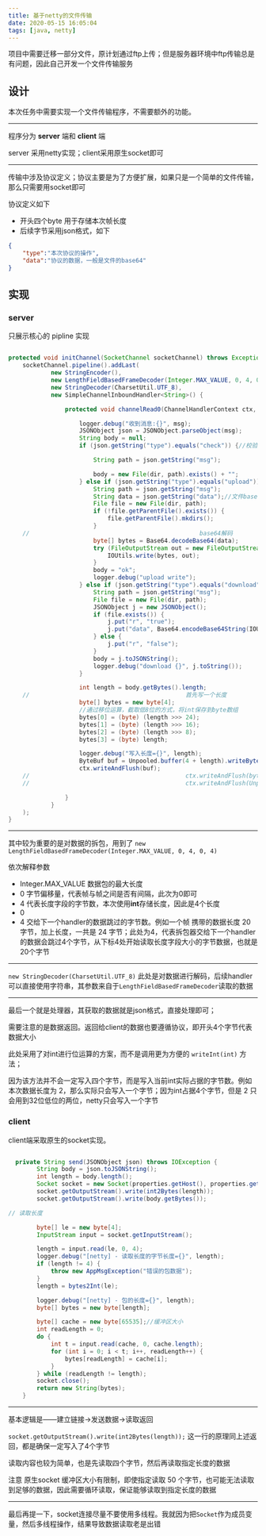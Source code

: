 ```yaml
---
title: 基于netty的文件传输
date: 2020-05-15 16:05:04
tags: [java, netty]
---
```


项目中需要迁移一部分文件，原计划通过ftp上传；但是服务器环境中ftp传输总是有问题，因此自己开发一个文件传输服务

<!-- more -->

## 设计

本次任务中需要实现一个文件传输程序，不需要额外的功能。


---


程序分为 **server** 端和 **client** 端

server 采用netty实现；client采用原生socket即可


---

传输中涉及协议定义；协议主要是为了方便扩展，如果只是一个简单的文件传输，那么只需要用socket即可


协议定义如下

- 开头四个byte 用于存储本次帧长度
- 后续字节采用json格式，如下
```json
{
    "type":"本次协议的操作",
    "data":"协议的数据，一般是文件的base64"
}

```


## 实现

### server

只展示核心的 pipline 实现

``` java

protected void initChannel(SocketChannel socketChannel) throws Exception {
    socketChannel.pipeline().addLast(
            new StringEncoder(),
            new LengthFieldBasedFrameDecoder(Integer.MAX_VALUE, 0, 4, 0, 4),
            new StringDecoder(CharsetUtil.UTF_8),
            new SimpleChannelInboundHandler<String>() {

                protected void channelRead0(ChannelHandlerContext ctx, String msg) throws Exception {

                    logger.debug("收到消息:{}", msg);
                    JSONObject json = JSONObject.parseObject(msg);
                    String body = null;
                    if (json.getString("type").equals("check")) {//校验文件是否存在

                        String path = json.getString("msg");

                        body = new File(dir, path).exists() + "";
                    } else if (json.getString("type").equals("upload")) {//文件上传
                        String path = json.getString("msg");
                        String data = json.getString("data");//文件base64
                        File file = new File(dir, path);
                        if (!file.getParentFile().exists()) {
                            file.getParentFile().mkdirs();
                        }
    //                                                base64解码
                        byte[] bytes = Base64.decodeBase64(data);
                        try (FileOutputStream out = new FileOutputStream(file)) {
                            IOUtils.write(bytes, out);
                        }
                        body = "ok";
                        logger.debug("upload write");
                    } else if (json.getString("type").equals("download")) {
                        String path = json.getString("msg");
                        File file = new File(dir, path);
                        JSONObject j = new JSONObject();
                        if (file.exists()) {
                            j.put("r", "true");
                            j.put("data", Base64.encodeBase64String(IOUtils.toByteArray(new FileInputStream(file))));
                        } else {
                            j.put("r", "false");
                        }
                        body = j.toJSONString();
                        logger.debug("download {}", j.toString());
                    }

                    int length = body.getBytes().length;
    //                                            首先写一个长度
                    byte[] bytes = new byte[4];
                    //通过移位运算，截取低8位的方式，将int保存到byte数组
                    bytes[0] = (byte) (length >>> 24);
                    bytes[1] = (byte) (length >>> 16);
                    bytes[2] = (byte) (length >>> 8);
                    bytes[3] = (byte) length;

                    logger.debug("写入长度={}", length);
                    ByteBuf buf = Unpooled.buffer(4 + length).writeBytes(bytes).writeBytes(body.getBytes());
                    ctx.writeAndFlush(buf);
    //                                            ctx.writeAndFlush(bytes);
    //                                            ctx.writeAndFlush(Unpooled.copiedBuffer((body).getBytes()));

                }
            }
    );
}
```



---

其中较为重要的是对数据的拆包，用到了 `new LengthFieldBasedFrameDecoder(Integer.MAX_VALUE, 0, 4, 0, 4)`

依次解释参数
- Integer.MAX_VALUE 数据包的最大长度
- 0 字节偏移量，代表帧与帧之间是否有间隔，此次为0即可
- 4 代表长度字段的字节数，本次使用**int**存储长度，因此是4个长度
- 0 
- 4 交给下一个handler的数据跳过的字节数。例如一个帧 携带的数据长度 20 字节，加上长度，一共是 24 字节；此处为4，代表拆包器交给下一个handler的数据会跳过4个字节，从下标4处开始读取长度字段大小的字节数据，也就是20个字节



--- 

`new StringDecoder(CharsetUtil.UTF_8)`  此处是对数据进行解码，后续handler可以直接使用字符串，其参数来自于`LengthFieldBasedFrameDecoder`读取的数据

---

最后一个就是处理器，其获取的数据就是json格式，直接处理即可；

需要注意的是数据返回。返回给client的数据也要遵循协议，即开头4个字节代表数据大小

此处采用了对int进行位运算的方案，而不是调用更为方便的 `writeInt(int)` 方法；

因为该方法并不会一定写入四个字节，而是写入当前int实际占据的字节数。例如本次数据长度为 2，那么实际只会写入一个字节；因为int占据4个字节，但是 2 只会用到32位低位的两位，netty只会写入一个字节


### client

client端采取原生的socket实现。

```java

  private String send(JSONObject json) throws IOException {
        String body = json.toJSONString();
        int length = body.length();
        Socket socket = new Socket(properties.getHost(), properties.getPort());
        socket.getOutputStream().write(int2Bytes(length));
        socket.getOutputStream().write(body.getBytes());

// 读取长度

        byte[] le = new byte[4];
        InputStream input = socket.getInputStream();

        length = input.read(le, 0, 4);
        logger.debug("[netty] - 读取长度的字节长度={}", length);
        if (length != 4) {
            throw new AppMsgException("错误的包数据");
        }
        length = bytes2Int(le);

        logger.debug("[netty] - 包的长度={}", length);
        byte[] bytes = new byte[length];

        byte[] cache = new byte[65535];//缓冲区大小
        int readLength = 0;
        do {
            int t = input.read(cache, 0, cache.length);
            for (int i = 0; i < t; i++, readLength++) {
                bytes[readLength] = cache[i];
            }
        } while (readLength != length);
        socket.close();
        return new String(bytes);
    }

```


---

基本逻辑是——建立链接->发送数据->读取返回

`socket.getOutputStream().write(int2Bytes(length));` 这一行的原理同上述返回，都是确保一定写入了4个字节


读取内容也较为简单，也是先读取四个字节，然后再读取指定长度的数据


注意 原生socket 缓冲区大小有限制，即使指定读取 50 个字节，也可能无法读取到足够的数据，因此需要循环读取，保证能够读取到指定长度的数据

---

最后再提一下，socket连接尽量不要使用多线程。我就因为把`Socket`作为成员变量，然后多线程操作，结果导致数据读取老是出错

